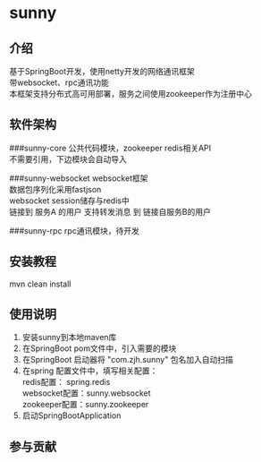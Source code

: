 # sunny

## 介绍
基于SpringBoot开发，使用netty开发的网络通讯框架<br>
带websocket、rpc通讯功能<br>
本框架支持分布式高可用部署，服务之间使用zookeeper作为注册中心<br>


## 软件架构

###sunny-core
公共代码模块，zookeeper redis相关API<br>
不需要引用，下边模块会自动导入

###sunny-websocket
websocket框架<br>
数据包序列化采用fastjson<br>
websocket session储存与redis中<br>
链接到 服务A 的用户 支持转发消息 到 链接自服务B的用户

###sunny-rpc
rpc通讯模块，待开发

## 安装教程
mvn clean install

## 使用说明
1.  安装sunny到本地maven库
2.  在SpringBoot pom文件中，引入需要的模块
3.  在SpringBoot 启动器将 "com.zjh.sunny" 包名加入自动扫描
4.  在spring 配置文件中，填写相关配置：<br>
    redis配置： spring.redis<br>
    websocket配置：sunny.websocket<br>
    zookeeper配置：sunny.zookeeper<br>
5.  启动SpringBootApplication

## 参与贡献
